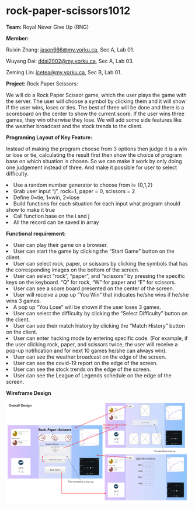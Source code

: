 # rock-paper-scissors1012
**Team:** Royal Never Give Up (RNG)

**Member:**

Ruixin Zhang: jason666@my.yorku.ca, Sec A, Lab 01.

Wuyang Dai: ddai2002@my.yorku.ca, Sec A, Lab 03.

Zeming Lin: icetea@my.yorku.ca, Sec B, Lab 01.

**Project:** Rock Paper Scissors:

We will do a Rock Paper Scissor game, which the user plays the game with the server. The user will choose a symbol by clicking them and it will show if the user wins, loses or ties. The best of three will be done and there is a scoreboard on the center to show the current score. If the user wins three games, they win otherwise they lose. We will add some side features like the weather broadcast and the stock trends to the client.

**Programing Layout of Key Feature:**

Instead of making the program choose from 3 options then judge it is a win or lose or tie, calculating the result first then show the choice of program base on which situation is chosen. So we can make it work by only doing one judgement instead of three. And make it possible for user to select difficulty.

<li>Use a random number generator to choose from i= {0,1,2}
<li>Grab user input “j”, rock=1, paper = 0, scissors = 2
<li>Define 0=tie, 1=win, 2=lose
<li>Build functions for each situation for each input what program should show to make it true
<li>Call function base on the i and j
<li>All the record can be saved in array 

**Functional requirement:**

<li>User can play their game on a browser.
<li>User can start the game by clicking the “Start Game” button on the client.
<li>User can select rock, paper, or scissors by clicking the symbols that has the corresponding images on the bottom of the screen.
<li>User can select “rock”, “paper”, and “scissors” by pressing the specific keys on the keyboard. “Q” for rock, “W” for paper and “E” for scissors.
<li>User can see a score board presented on the center of the screen.
<li>User will receive a pop up “You Win” that indicates he/she wins if he/she wins 3 games.
<li>A pop up “You Lose” will be shown if the user loses 3 games.
<li>User can select the difficulty by clicking the “Select Difficulty” button on the client.
<li>User can see their match history by clicking the “Match History” button on the client.
<li>User can enter hacking mode by entering specific code. (For example, if the user clicking rock, paper, and scissors twice, the user will receive a pop-up notification and for next 10 games he/she can always win).
<li>User can see the weather broadcast on the edge of the screen.
<li>User can see the covid-19 report on the edge of the screen.
<li>User can see the stock trends on the edge of the screen.
<li>User can see the League of Legends schedule on the edge of the screen.

**Wireframe Design**
  
<img src="Wireframes/Overall Design.jpg"/>
